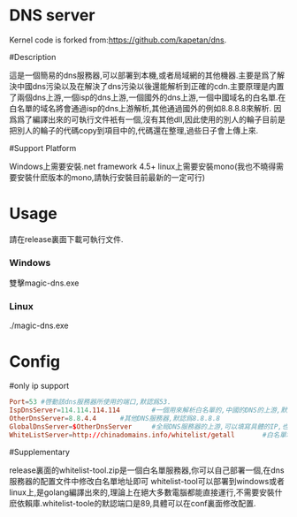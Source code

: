 ﻿# DNS server
Kernel code is forked from:https://github.com/kapetan/dns.

#Description

這是一個簡易的dns服務器,可以部署到本機,或者局域網的其他機器.主要是爲了解決中國dns污染以及在解決了dns污染以後還能解析到正確的cdn.主要原理是内置了兩個dns上游,一個isp的dns上游,一個國外的dns上游,一個中國域名的白名單.在白名單的域名將會通過isp的dns上游解析,其他通過國外的例如8.8.8.8來解析.
因爲爲了編譯出來的可執行文件衹有一個,沒有其他dll,因此使用的別人的輪子目前是把別人的輪子的代碼copy到項目中的,代碼還在整理,過些日子會上傳上來.

#Support Platform

Windows上需要安裝.net framework 4.5+
linux上需要安裝mono(我也不曉得需要安裝什麽版本的mono,請執行安裝目前最新的一定可行)


# Usage

請在release裏面下載可執行文件.
### Windows
雙擊magic-dns.exe
### Linux
./magic-dns.exe


# Config
#only ip support
```conf
Port=53	#啓動該dns服務器所使用的端口,默認爲53.
IspDnsServer=114.114.114.114		#一個用來解析白名單的,中國的DNS的上游,默認爲114.114.114.114,推薦使用ISP提供的
OtherDnsServer=8.8.4.4		#其他DNS服務器,默認爲8.8.8.8
GlobalDnsServer=$OtherDnsServer		#全局DNS服務器的上游,可以填寫具體的IP,也可以填寫上面的兩個上游的名字
WhiteListServer=http://chinadomains.info/whitelist/getall		#白名單地址
```


#Supplementary

release裏面的whitelist-tool.zip是一個白名單服務器,你可以自己部署一個,在dns服務器的配置文件中修改白名單地址即可
whitelist-tool可以部署到windows或者linux上,是golang編譯出來的,理論上在絕大多數電腦都能直接運行,不需要安裝什麽依賴庫.whitelist-toole的默認端口是89,具體可以在conf裏面修改配置.
